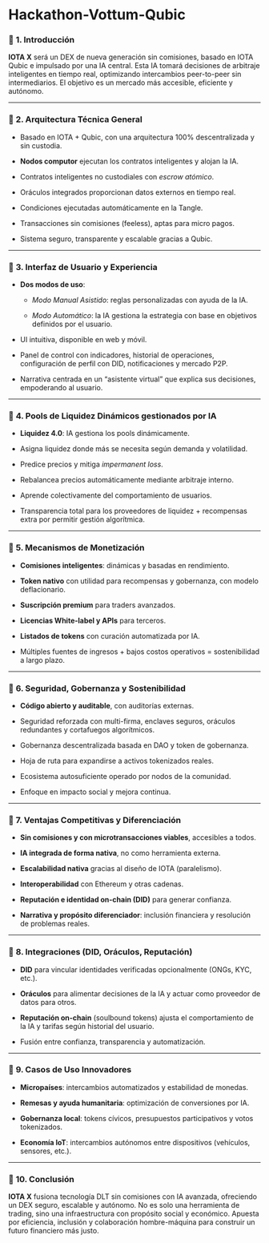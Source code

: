 # Hackathon-Vottum-Qubic

### 🔹 **1. Introducción**

**IOTA X** será un DEX de nueva generación sin comisiones, basado en IOTA Qubic e impulsado por una IA central. Esta IA tomará decisiones de arbitraje inteligentes en tiempo real, optimizando intercambios peer-to-peer sin intermediarios. El objetivo es un mercado más accesible, eficiente y autónomo.

---

### 🔹 **2. Arquitectura Técnica General**

- Basado en IOTA + Qubic, con una arquitectura 100% descentralizada y sin custodia.
    
- **Nodos computor** ejecutan los contratos inteligentes y alojan la IA.
    
- Contratos inteligentes no custodiales con _escrow atómico_.
    
- Oráculos integrados proporcionan datos externos en tiempo real.
    
- Condiciones ejecutadas automáticamente en la Tangle.
    
- Transacciones sin comisiones (feeless), aptas para micro pagos.
    
- Sistema seguro, transparente y escalable gracias a Qubic.
    

---

### 🔹 **3. Interfaz de Usuario y Experiencia**

- **Dos modos de uso**:
    
    - _Modo Manual Asistido_: reglas personalizadas con ayuda de la IA.
        
    - _Modo Automático_: la IA gestiona la estrategia con base en objetivos definidos por el usuario.
        
- UI intuitiva, disponible en web y móvil.
    
- Panel de control con indicadores, historial de operaciones, configuración de perfil con DID, notificaciones y mercado P2P.
    
- Narrativa centrada en un “asistente virtual” que explica sus decisiones, empoderando al usuario.
    

---

### 🔹 **4. Pools de Liquidez Dinámicos gestionados por IA**

- **Liquidez 4.0**: IA gestiona los pools dinámicamente.
    
- Asigna liquidez donde más se necesita según demanda y volatilidad.
    
- Predice precios y mitiga _impermanent loss_.
    
- Rebalancea precios automáticamente mediante arbitraje interno.
    
- Aprende colectivamente del comportamiento de usuarios.
    
- Transparencia total para los proveedores de liquidez + recompensas extra por permitir gestión algorítmica.
    

---

### 🔹 **5. Mecanismos de Monetización**

- **Comisiones inteligentes**: dinámicas y basadas en rendimiento.
    
- **Token nativo** con utilidad para recompensas y gobernanza, con modelo deflacionario.
    
- **Suscripción premium** para traders avanzados.
    
- **Licencias White-label y APIs** para terceros.
    
- **Listados de tokens** con curación automatizada por IA.
    
- Múltiples fuentes de ingresos + bajos costos operativos = sostenibilidad a largo plazo.
    

---

### 🔹 **6. Seguridad, Gobernanza y Sostenibilidad**

- **Código abierto y auditable**, con auditorías externas.
    
- Seguridad reforzada con multi-firma, enclaves seguros, oráculos redundantes y cortafuegos algorítmicos.
    
- Gobernanza descentralizada basada en DAO y token de gobernanza.
    
- Hoja de ruta para expandirse a activos tokenizados reales.
    
- Ecosistema autosuficiente operado por nodos de la comunidad.
    
- Enfoque en impacto social y mejora continua.
    

---

### 🔹 **7. Ventajas Competitivas y Diferenciación**

- **Sin comisiones y con microtransacciones viables**, accesibles a todos.
    
- **IA integrada de forma nativa**, no como herramienta externa.
    
- **Escalabilidad nativa** gracias al diseño de IOTA (paralelismo).
    
- **Interoperabilidad** con Ethereum y otras cadenas.
    
- **Reputación e identidad on-chain (DID)** para generar confianza.
    
- **Narrativa y propósito diferenciador**: inclusión financiera y resolución de problemas reales.
    

---

### 🔹 **8. Integraciones (DID, Oráculos, Reputación)**

- **DID** para vincular identidades verificadas opcionalmente (ONGs, KYC, etc.).
    
- **Oráculos** para alimentar decisiones de la IA y actuar como proveedor de datos para otros.
    
- **Reputación on-chain** (soulbound tokens) ajusta el comportamiento de la IA y tarifas según historial del usuario.
    
- Fusión entre confianza, transparencia y automatización.
    

---

### 🔹 **9. Casos de Uso Innovadores**

- **Micropaíses**: intercambios automatizados y estabilidad de monedas.
    
- **Remesas y ayuda humanitaria**: optimización de conversiones por IA.
    
- **Gobernanza local**: tokens cívicos, presupuestos participativos y votos tokenizados.
    
- **Economía IoT**: intercambios autónomos entre dispositivos (vehículos, sensores, etc.).
    

---

### 🔹 **10. Conclusión**

**IOTA X** fusiona tecnología DLT sin comisiones con IA avanzada, ofreciendo un DEX seguro, escalable y autónomo. No es solo una herramienta de trading, sino una infraestructura con propósito social y económico. Apuesta por eficiencia, inclusión y colaboración hombre-máquina para construir un futuro financiero más justo.
